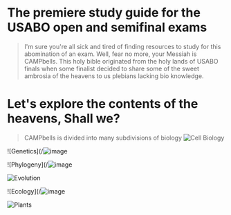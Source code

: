 # The premiere study guide for the USABO open and semifinal exams

> I'm sure you're all sick and tired of finding resources to study for this abomination of an exam. Well, fear no more, your Messiah is CAMPbells. This holy bible originated from the holy lands of USABO finals when some finalist decided to share some of the sweet ambrosia of the heavens to us plebians lacking bio knowledge.

# Let's explore the contents of the heavens, Shall we?
>CAMPbells is divided into many subdivisions of biology
![Cell Biology](/https://www.google.com/url?sa=i&url=https%3A%2F%2Fwww.labroots.com%2Ftag%2Fcell-biology&psig=AOvVaw1rggPpJTN3LCVtY5sOrtsl&ust=1633015975272000&source=images&cd=vfe&ved=0CAsQjRxqFwoTCOC92N7ApPMCFQAAAAAdAAAAABAD)

![Genetics](/![image](https://user-images.githubusercontent.com/91553686/135302134-1cd3a96f-1a21-4f5e-ac4c-78c93142a3a3.png)


![Phylogeny](/![image](https://user-images.githubusercontent.com/91553686/135302471-42f26ee8-e91b-4642-becb-7342f0069897.png)


![Evolution](/![image](https://user-images.githubusercontent.com/91553686/135302187-91e0a4c2-4000-4fb8-b996-65d5944cca3b.png)
)

![Ecology](/![image](https://user-images.githubusercontent.com/91553686/135302546-126a88a9-76ce-4515-8ece-f7d683fdece5.png)

![Plants](/![image](https://user-images.githubusercontent.com/91553686/135302779-c734d42d-b825-4f86-a87b-690636dc67e6.png)
)




